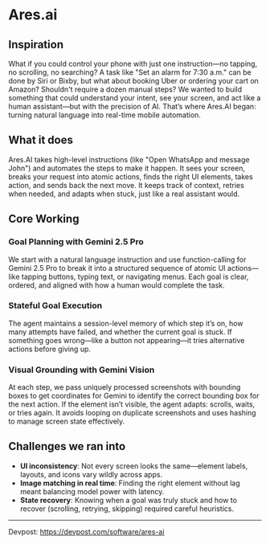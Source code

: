 # Ares.ai

## Inspiration
What if you could control your phone with just one instruction—no tapping, no scrolling, no searching? A task like "Set an alarm for 7:30 a.m." can be done by Siri or Bixby, but what about booking Uber or ordering your cart on Amazon? Shouldn't require a dozen manual steps? We wanted to build something that could understand your intent, see your screen, and act like a human assistant—but with the precision of AI. That’s where Ares.AI began: turning natural language into real-time mobile automation.

## What it does
Ares.AI takes high-level instructions (like "Open WhatsApp and message John") and automates the steps to make it happen. It sees your screen, breaks your request into atomic actions, finds the right UI elements, takes action, and sends back the next move. It keeps track of context, retries when needed, and adapts when stuck, just like a real assistant would.

## Core Working

### Goal Planning with Gemini 2.5 Pro
We start with a natural language instruction and use function-calling for Gemini 2.5 Pro to break it into a structured sequence of atomic UI actions—like tapping buttons, typing text, or navigating menus. Each goal is clear, ordered, and aligned with how a human would complete the task.

### Stateful Goal Execution
The agent maintains a session-level memory of which step it’s on, how many attempts have failed, and whether the current goal is stuck. If something goes wrong—like a button not appearing—it tries alternative actions before giving up.

### Visual Grounding with Gemini Vision
At each step, we pass uniquely processed screenshots with bounding boxes to get coordinates for Gemini to identify the correct bounding box for the next action. If the element isn’t visible, the agent adapts: scrolls, waits, or tries again. It avoids looping on duplicate screenshots and uses hashing to manage screen state effectively.

## Challenges we ran into
- **UI inconsistency**: Not every screen looks the same—element labels, layouts, and icons vary wildly across apps.  
- **Image matching in real time**: Finding the right element without lag meant balancing model power with latency.  
- **State recovery**: Knowing when a goal was truly stuck and how to recover (scrolling, retrying, skipping) required careful heuristics.

---

Devpost: https://devpost.com/software/ares-ai
